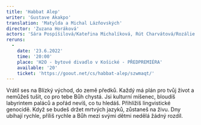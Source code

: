 ```yaml
---
title: 'Habbat Alep'
writer: 'Gustave Akakpo'
translation: 'Matylda a Michal Lázňovských'
director: 'Zuzana Horáková'
actors: 'Sára Pospíšilová/Kateřina Michalíková, Rút Charvátová/Rozálie Matulová, Ema Zelená, Prokop Košař, Matěj Podlešák, Danny Spiess, Michael Rádl, Jakub Brunclík, Jáchym Dimov'
reruns:
  -  
    date: '23.6.2022'
    time: '20:00'
    place: 'H2O - bytové divadlo v Košické - PŘEDPREMIÉRA'
    available: '20'
    ticket: 'https://goout.net/cs/habbat-alep/szwmaqt/'
---
```

Vrátil ses na Blízký východ, do země předků. Každý má plán pro tvůj život a nemůžeš tušit, co pro tebe Bůh chystá. Jsi kulturní míšenec, bloudíš labyrintem paláců a pořád nevíš, co tu hledáš. Přihlížíš lingvistické genocidě. Když se budeš držet mrtvých jazyků, zůstaneš na živu. Dny ubíhají rychle, příliš rychle a Bůh mezi svými dětmi nedělá žádný rozdíl.

